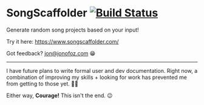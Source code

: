 # SongScaffolder [![Build Status](https://travis-ci.com/jonofoz/songscaffolder.svg?branch=master)](https://travis-ci.com/jonofoz/song-scaffolder)
Generate random song projects based on your input!

Try it here: https://www.songscaffolder.com/

Got feedback?
jon@jonofoz.com 😁

---

I have future plans to write formal user and dev documentation. Right now, a combination of improving my skills + looking for work has prevented me from getting to those yet. 🤷‍♂️

Either way, **Courage!** This isn't the end. 😉

